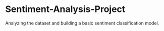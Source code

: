 # Sentiment-Analysis-Project
Analyzing the dataset and building a basic sentiment classification model.
